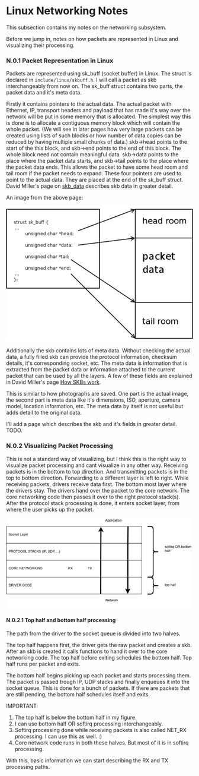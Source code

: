 # Linux Networking Notes

This subsection contains my notes on the networking subsystem.

Before we jump in,  notes on how packets are represented in Linux and visualizing their processing.

### N.0.1 Packet Representation in Linux

Packets are represented using sk_buff (socket buffer) in Linux. The struct is declared in `include/linux/skbuff.h`. I will call a packet as skb interchangeably from now on. The sk_buff struct contains two parts, the packet data and it's meta data.

Firstly it contains pointers to the actual data. The actual packet with Ethernet, IP, transport headers and payload that has made it's way over the network will be put in some memory that is allocated. The simplest way this is done is to allocate a contiguous memory block which will contain the whole packet. (We will see in later pages how very large packets can be created using lists of such blocks or how number of data copies can be reduced by having multiple small chunks of data.) skb->head points to the start of the this block, and skb->end points to the end of this block. The whole block need not contain meaningful data. skb->data points to the place where the packet data starts, and skb->tail points to the place where the packet data ends. This allows the packet to have some head room and tail room if the packet needs to expand. These four pointers are used to point to the actual data. They are placed at the end of the sk_buff struct. David Miller's page on [skb_data](http://vger.kernel.org/~davem/skb_data.html) describes skb data in greater detail.

An image from the above page: 

![skb_layout](imgs/01_skb_layout.png)

 Additionally the skb contains lots of meta data. Without checking the actual data, a fully filled skb can provide the protocol information, checksum details, it's corresponding socket, etc. The meta data is information that is extracted from the packet data or information attached to the current packet that can be used by all the layers. A few of these fields are explained in David Miller's page [How SKBs work](http://vger.kernel.org/~davem/skb.html).

This is similar to how photographs are saved. One part is the actual image, the second part is meta data like it's dimensions, ISO, aperture, camera model, location information, etc. The meta data by itself is not useful but adds detail to the original data.

I'll add a page which describes the skb and it's fields in greater detail. TODO. 

###  N.0.2 Visualizing Packet Processing

This is not a standard way of visualizing, but I think this is the right way to visualize packet processing and cant visualize in any other way. Receiving packets is in the bottom to top direction. And transmitting packets is in the top to bottom direction. Forwarding to a different layer is left to right.
While receiving packets, drivers receive data first. The bottom most layer where the drivers stay. The drivers hand over the packet to the core network. The core networking code then passes it over to the right protocol stack(s). After the protocol stack processing is done, it enters socket layer, from where the user picks up the packet. 

<img src="imgs/visualize_pkt_proc.png" alt="visualize"  />

#### N.0.2.1 Top half and bottom half processing

The path from the driver to the socket queue is divided into two halves.

The top half happens first, the driver gets the raw packet and creates a skb. After an skb is created it calls functions to hand it over to the core networking code. The top half before exiting schedules the bottom half. Top half runs per packet and exits.

The bottom half begins picking up each packet and starts processing them. The packet is passed trough IP, UDP stacks and finally enqueues it into the socket queue. This is done for a bunch of packets. If there are packets that are still pending, the bottom half schedules itself and exits.

IMPORTANT:
1. The top half is below the bottom half in my figure.
2. I can use bottom half OR softirq processing interchangeably.
3. Softirq processing done while receiving packets is also called NET_RX processing. I can use this as well. :)
4. Core network code runs in both these halves. But most of it is in softirq processing. 



With this, basic information we can start describing the RX and TX processing paths.